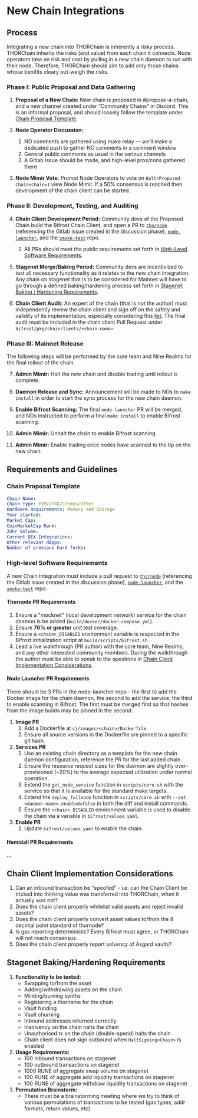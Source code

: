 # New Chain Integrations

## Process

Integrating a new chain into THORChain is inherently a risky process. THORChain inherits the risks (and value) from each chain it connects. Node operators take on risk and cost by pulling in a new chain daemon to run with their node. Therefore, THORChain should aim to add only those chains whose benifits cleary out-weigh the risks.

### Phase I: Public Proposal and Data Gathering

1. **Proposal of a New Chain:** New chain is proposed in #propose-a-chain, and a new channel created under “Community Chains” in Discord. This is an informal proposal, and should loosely follow the template under [Chain Proposal Template](#chain-proposal-template).

2. **Node Operator Discussion:**

   1. NO comments are gathered using make relay — we’ll make a dedicated push to gather NO comments in a comment window
   2. General public comments as usual in the various channels
   3. A Gitlab Issue should be made, and high-level pros/cons gathered there

3. **Node Mimir Vote:** Prompt Node Operators to vote on `Halt<Proposed-Chain>Chain=1` view Node Mimir. If a 50% consensus is reached then development of the chain client can be started.

### Phase II: Development, Testing, and Auditing

4. **Chain Client Development Period:** Community devs of the Proposed Chain build the Bifrost Chain Client, and open a PR to [`thornode`](https://gitlab.com/thorchain/thornode) (referencing the Gitlab issue created in the discussion phase), [`node-launcher`](https://gitlab.com/thorchain/node-launcher), and the [`smoke-test`](https://gitlab.com/thorchain/heimdall) repo.

   1. All PRs should meet the public requirements set forth in [High-Level Software Requirements](#high-level-software-requirements).

5. **Stagenet Merge/Baking Period:** Community devs are incentivized to test all necessary functionality as it relates to the new chain integration. Any chain on stagenet that is to be considered for Mainnet will have to go through a defined baking/hardening process set forth in [Stagenet Baking / Hardening Requirements](#stagenet-bakinghardening-requirements).

6. **Chain Client Audit:** An expert of the chain (that is not the author) must independently review the chain client and sign off on the safety and validity of its implementation, especially considering this [list](#chain-client-implementation-considerations). The final audit must be included in the chain client Pull Request under `bifrost/pkg/chainclients/<chain-name>`.

### Phase III: Mainnet Release

The following steps will be performed by the core team and Nine Realms for the final rollout of the chain.

7. **Admin Mimir:** Halt the new chain and disable trading until rollout is complete.

8. **Daemon Release and Sync:** Announcement will be made to NOs to `make install` in order to start the sync process for the new chain daemon.

9. **Enable Bifrost Scanning:** The final `node-launcher` PR will be merged, and NOs instructed to perform a final `make install` to enable Bifrost scanning.

10. **Admin Mimir:** Unhalt the chain to enable Bifrost scanning.

11. **Admin Mimir:** Enable trading once nodes have scanned to the tip on the new chain.

## Requirements and Guidelines

### Chain Proposal Template

```yaml
Chain Name:
Chain Type: EVM/UTXO/Cosmos/Other
Hardware Requirements: Memory and Storage
Year started:
Market Cap:
CoinMarketCap Rank:
24hr Volume:
Current DEX Integrations:
Other relevant dApps:
Number of previous hard forks:
```

### High-level Software Requirements

A new Chain Integration must include a pull request to [`thornode`](https://gitlab.com/thorchain/thornode) (referencing the Gitlab issue created in the discussion phase), [`node-launcher`](https://gitlab.com/thorchain/node-launcher), and the [`smoke-test`](https://gitlab.com/thorchain/heimdall) repo.

#### Thornode PR Requirements

1. Ensure a "mocknet" (local development network) service for the chain daemon is be added (`build/docker/docker-compose.yml`).
2. Ensure **70% or greater** unit test coverage.
3. Ensure a `<chain>_DISABLED` environment variable is respected in the Bifrost initialization script at `build/scripts/bifrost.sh`.
4. Lead a live walkthrough (PR author) with the core team, Nine Realms, and any other interested community members. During the walkthrough the author must be able to speak to the questions in [Chain Client Implementation Considerations](#chain-client-implementation-considerations).

#### Node Launcher PR Requirements

There should be 3 PRs in the node-launcher repo - the first to add the Docker image for the chain daemon, the second to add the service, the third to enable scanning in Bifrost. The first must be merged first so that hashes from the image builds may be pinned in the second.

1. **Image PR**
   1. Add a Dockerfile at `ci/images/<chain>/Dockerfile`.
   2. Ensure all source versions in the Dockerfile are pinned to a specific git hash.
2. **Services PR**
   1. Use an existing chain directory as a template for the new chain daemon configuration, reference the PR for the last added chain.
   2. Ensure the resource request sizes for the daemon are slightly over-provisioned (~20%) to the average expected utilization under normal operation.
   3. Extend the `get_node_service` function in `scripts/core.sh` with the service so that it is available for the standard make targets.
   4. Extend the `deploy_fullnode` function in `scripts/core.sh` with `--set <daemon-name>.enabled=false` in both the diff and install commands.
   5. Ensure the `<chain>_DISABLED` environment variable is used to disable the chain via a variable in `bifrost/values.yaml`.
3. **Enable PR**
   1. Update `bifrost/values.yaml` to enable the chain.

#### Hemidall PR Requirements

...

## Chain Client Implementation Considerations

1. Can an inbound transaction be "spoofed" - i.e. can the Chain Client be tricked into thinking value was transferred into THORChain, when it actually was not?
2. Does the chain client properly whitelist valid assets and reject invalid assets?
3. Does the chain client properly convert asset values to/from the 8 decimal point standard of thornode?
4. Is gas reporting deterministic? Every Bifrost must agree, or THORChain will not reach consensus.
5. Does the chain client properly report solvency of Asgard vaults?

## Stagenet Baking/Hardening Requirements

1. **Functionality to be tested:**
   - Swapping to/from the asset
   - Adding/withdrawing assets on the chain
   - Minting/burning synths
   - Registering a thorname for the chain
   - Vault funding
   - Vault churning
   - Inbound addresses returned correctly
   - Insolvency on the chain halts the chain
   - Unauthorised tx on the chain (double-spend) halts the chain
   - Chain client does not sign outbound when `HaltSigning<Chain>` is enabled
1. **Usage Requirements:**
   - 100 inbound transactions on stagenet
   - 100 outbound transactions on stagenet
   - 1000 RUNE of aggregate swap volume on stagenet
   - 100 RUNE of aggregate add liquidity transactions on stagenet
   - 100 RUNE of aggregate withdraw liquidity transactions on stagenet
1. **Permutation Brainstorm:**
   - There must be a brainstorming meeting where we try to think of various permutations of transactions to be tested (gas types, addr formats, return values, etc)
